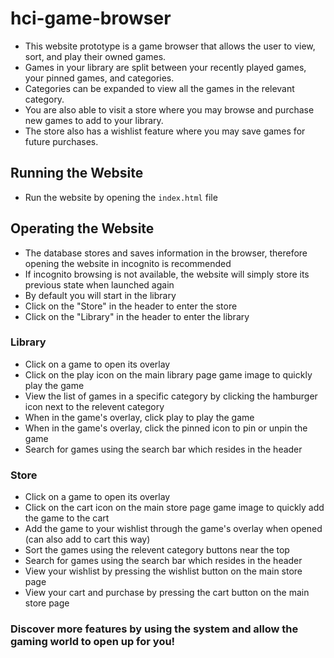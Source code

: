 # hci-game-browser
* This website prototype is a game browser that allows the user to view, sort, and play their owned games.
* Games in your library are split between your recently played games, your pinned games, and categories.
* Categories can be expanded to view all the games in the relevant category.
* You are also able to visit a store where you may browse and purchase new games to add to your library.
* The store also has a wishlist feature where you may save games for future purchases.

## Running the Website
* Run the website by opening the `index.html` file

## Operating the Website
* The database stores and saves information in the browser, therefore opening the website in incognito is recommended
* If incognito browsing is not available, the website will simply store its previous state when launched again
* By default you will start in the library
* Click on the "Store" in the header to enter the store
* Click on the "Library" in the header to enter the library

### Library
* Click on a game to open its overlay
* Click on the play icon on the main library page game image to quickly play the game
* View the list of games in a specific category by clicking the hamburger icon next to the relevent category
* When in the game's overlay, click play to play the game
* When in the game's overlay, click the pinned icon to pin or unpin the game
* Search for games using the search bar which resides in the header

### Store
* Click on a game to open its overlay
* Click on the cart icon on the main store page game image to quickly add the game to the cart
* Add the game to your wishlist through the game's overlay when opened (can also add to cart this way)
* Sort the games using the relevent category buttons near the top
* Search for games using the search bar which resides in the header
* View your wishlist by pressing the wishlist button on the main store page
* View your cart and purchase by pressing the cart button on the main store page

### Discover more features by using the system and allow the gaming world to open up for you!

